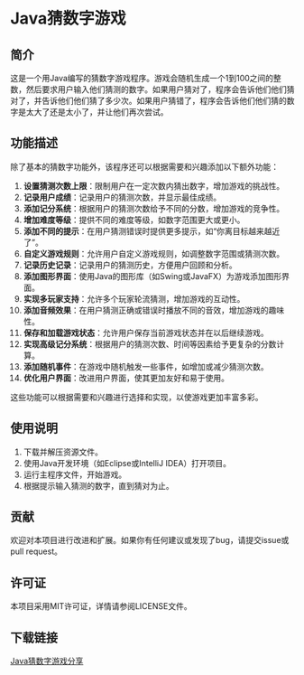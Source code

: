 # Java猜数字游戏

## 简介

这是一个用Java编写的猜数字游戏程序。游戏会随机生成一个1到100之间的整数，然后要求用户输入他们猜测的数字。如果用户猜对了，程序会告诉他们他们猜对了，并告诉他们他们猜了多少次。如果用户猜错了，程序会告诉他们他们猜的数字是太大了还是太小了，并让他们再次尝试。

## 功能描述

除了基本的猜数字功能外，该程序还可以根据需要和兴趣添加以下额外功能：

1. **设置猜测次数上限**：限制用户在一定次数内猜出数字，增加游戏的挑战性。
2. **记录用户成绩**：记录用户的猜测次数，并显示最佳成绩。
3. **添加记分系统**：根据用户的猜测次数给予不同的分数，增加游戏的竞争性。
4. **增加难度等级**：提供不同的难度等级，如数字范围更大或更小。
5. **添加不同的提示**：在用户猜测错误时提供更多提示，如“你离目标越来越近了”。
6. **自定义游戏规则**：允许用户自定义游戏规则，如调整数字范围或猜测次数。
7. **记录历史记录**：记录用户的猜测历史，方便用户回顾和分析。
8. **添加图形界面**：使用Java的图形库（如Swing或JavaFX）为游戏添加图形界面。
9. **实现多玩家支持**：允许多个玩家轮流猜测，增加游戏的互动性。
10. **添加音频效果**：在用户猜测正确或错误时播放不同的音效，增加游戏的趣味性。
11. **保存和加载游戏状态**：允许用户保存当前游戏状态并在以后继续游戏。
12. **实现高级记分系统**：根据用户的猜测次数、时间等因素给予更复杂的分数计算。
13. **添加随机事件**：在游戏中随机触发一些事件，如增加或减少猜测次数。
14. **优化用户界面**：改进用户界面，使其更加友好和易于使用。

这些功能可以根据需要和兴趣进行选择和实现，以使游戏更加丰富多彩。

## 使用说明

1. 下载并解压资源文件。
2. 使用Java开发环境（如Eclipse或IntelliJ IDEA）打开项目。
3. 运行主程序文件，开始游戏。
4. 根据提示输入猜测的数字，直到猜对为止。

## 贡献

欢迎对本项目进行改进和扩展。如果你有任何建议或发现了bug，请提交issue或pull request。

## 许可证

本项目采用MIT许可证，详情请参阅LICENSE文件。

## 下载链接

[Java猜数字游戏分享](https://pan.quark.cn/s/9ab747250778)